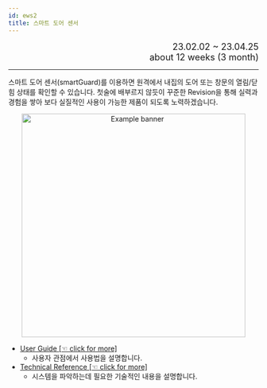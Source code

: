 ```yaml
---
id: ews2
title: 스마트 도어 센서
---
```


<div align="right">
  <font size="4">
    23.02.02 ~ 23.04.25<br/>
		about 12 weeks (3 month)
  </font>
</div>

---

스마트 도어 센서(smartGuard)를 이용하면 원격에서 내집의 도어 또는 창문의 열림/닫힘 상태를 확인할 수 있습니다. 첫술에 배부르지 않듯이 꾸준한 Revision을 통해 실력과 경험을 쌓아 보다 실질적인 사용이 가능한 제품이 되도록 노력하겠습니다.

<p align="center">
	<img
		src={require('/img/4_ews2/ews2_spec_hw_product.png').default}
		alt="Example banner"
		width="450"
	/>
</p>

* [User Guide [☜ click for more]](./ews2/guide)
  * 사용자 관점에서 사용법을 설명합니다.
* [Technical Reference [☜ click for more]](./ews2/spec)
  * 시스템을 파악하는데 필요한 기술적인 내용을 설명합니다.

